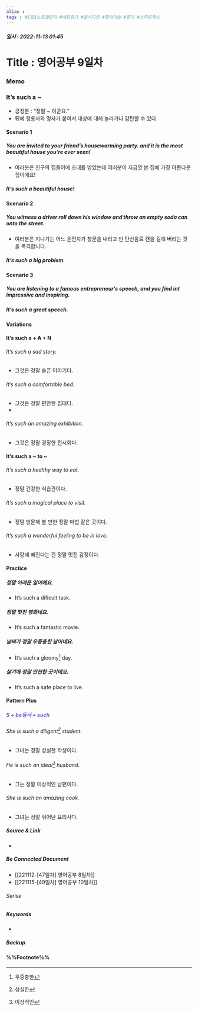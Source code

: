 ```yaml
---
alias : 
tags : #1일1노트챌린지 #네트워크 #옵시디언 #원바이원 #영어 #스피킹맥스
---
```


##### 일시 : 2022-11-13 01:45

# Title : 영어공부 9일차

### Memo

### It’s such a ~
- 긍정문 : “정말 ~ 이군요.”
- 뒤에 형용사와 명사가 붙여서 대상에 대해 놀라거나 감탄할 수 있다.

#### Scenario 1

##### You are invited to your friend’s housewarming party. and it is the most beautiful house you’re ever seen!
- 여러분은 친구의 집들이에 초대를 받았는데 여러분이 지금껏 본 집에 가장 아름다운 집이에요!

##### It’s such a beautiful house!

#### Scenario 2

##### You witness a driver roll down his window and throw an empty soda can onto the street.
- 여러분은 지나가는 어느 운전자가 창문을 내리고 빈 탄산음료 캔을 길에 버리는 것을 목격합니다.

##### It’s such a big problem.

#### Scenario 3

##### You are listening to a famous entrepreneur’s speech, and you find int impressive and inspiring.

##### It’s such a great speech.

#### Variations

#### It’s such a + A + N

###### It’s such a sad story.
- 그것은 정말 슬픈 이야기다.

###### It’s such a comfortable bed.
- 그것은 정말 편안한 침대다.
- 
###### It’s such an amazing exhibition.
- 그것은 정말 굉장한 전시회다.

#### It’s such a ~ to ~

###### It’s such a healthy way to eat.
- 정말 건강한 식습관이다.

###### It’s such a magical place to visit.
- 정말 방문해 볼 만한 정말 마법 같은 곳이다.

###### It’s such a wonderful feeling to be in love.
- 사랑에 빠진다는 건 정말 멋진 감정이다.

#### Practice

##### 정말 어려운 일이에요.
- It’s such a dificult task.

##### 정말 멋진 영화네요.
- It’s such a fantastic movie.

##### 날씨가 정말 우중충한 날이네요.
- It’s such a gloomy[^1] day.

##### 살기에 정말 안전한 곳이에요.
- It’s such a safe place to live.

#### Pattern Plus

##### <font color="SlateBlue">S + be동사 + such</font>

###### She is such a diligent[^2] student.
- 그녀는 정말 성실한 학생이다.

###### He is such an ideal[^3] husband.
- 그는 정말 이상적인 남편이다.

###### She is such an amazing cook.
- 그녀는 정말 뛰어난 요리사다.

##### Source & Link
- 

##### Be Connected Document
- [[221112-[47일차] 영어공부 8일차]]
- [[221115-[49일차] 영어공부 10일차]]

###### Serise


##### Keywords
- 

##### Backup


#### %%Footnote%%

[^1]: 우중충한
[^2]: 성실한
[^3]: 이상적인